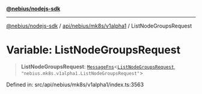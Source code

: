 [**@nebius/nodejs-sdk**](../../../../../README.md)

***

[@nebius/nodejs-sdk](../../../../../README.md) / [api/nebius/mk8s/v1alpha1](../README.md) / ListNodeGroupsRequest

# Variable: ListNodeGroupsRequest

> **ListNodeGroupsRequest**: [`MessageFns`](../../../../../runtime/protos/core/interfaces/MessageFns.md)\<[`ListNodeGroupsRequest`](../interfaces/ListNodeGroupsRequest.md), `"nebius.mk8s.v1alpha1.ListNodeGroupsRequest"`\>

Defined in: src/api/nebius/mk8s/v1alpha1/index.ts:3563

